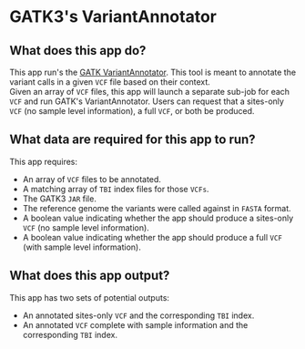 # GATK3's VariantAnnotator 


## What does this app do?

This app run's the [GATK VariantAnnotator](https://www.broadinstitute.org/gatk/guide/tooldocs/org_broadinstitute_gatk_tools_walkers_annotator_VariantAnnotator.php).
This tool is meant to annotate the variant calls in a given `VCF` file based on their context.  
Given an array of `VCF` files, this app will launch a separate sub-job for each `VCF` and run GATK's VariantAnnotator.  Users can request that
a sites-only `VCF` (no sample level information), a full `VCF`, or both be produced.


## What data are required for this app to run?

This app requires:

- An array of `VCF` files to be annotated.
- A matching array of `TBI` index files for those `VCFs`.
- The GATK3 `JAR` file.
- The reference genome the variants were called against in `FASTA` format.
- A boolean value indicating whether the app should produce a sites-only `VCF` (no sample level information).
- A boolean value indicating whether the app should produce a full `VCF` (with sample level information).

## What does this app output?

This app has two sets of potential outputs:

- An annotated sites-only `VCF` and the corresponding `TBI` index.
- An annotated `VCF` complete with sample information and the corresponding `TBI` index.

